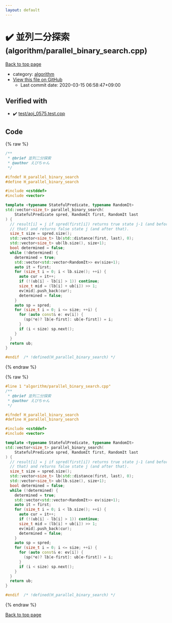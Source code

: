 ```yaml
---
layout: default
---
```


<!-- mathjax config similar to math.stackexchange -->
<script type="text/javascript" async
  src="https://cdnjs.cloudflare.com/ajax/libs/mathjax/2.7.5/MathJax.js?config=TeX-MML-AM_CHTML">
</script>
<script type="text/x-mathjax-config">
  MathJax.Hub.Config({
    TeX: { equationNumbers: { autoNumber: "AMS" }},
    tex2jax: {
      inlineMath: [ ['$','$'] ],
      processEscapes: true
    },
    "HTML-CSS": { matchFontHeight: false },
    displayAlign: "left",
    displayIndent: "2em"
  });
</script>

<script type="text/javascript" src="https://cdnjs.cloudflare.com/ajax/libs/jquery/3.4.1/jquery.min.js"></script>
<script src="https://cdn.jsdelivr.net/npm/jquery-balloon-js@1.1.2/jquery.balloon.min.js" integrity="sha256-ZEYs9VrgAeNuPvs15E39OsyOJaIkXEEt10fzxJ20+2I=" crossorigin="anonymous"></script>
<script type="text/javascript" src="../../assets/js/copy-button.js"></script>
<link rel="stylesheet" href="../../assets/css/copy-button.css" />


# :heavy_check_mark: 並列二分探索 <small>(algorithm/parallel_binary_search.cpp)</small>

<a href="../../index.html">Back to top page</a>

* category: <a href="../../index.html#ed469618898d75b149e5c7c4b6a1c415">algorithm</a>
* <a href="{{ site.github.repository_url }}/blob/master/algorithm/parallel_binary_search.cpp">View this file on GitHub</a>
    - Last commit date: 2020-03-15 06:58:47+09:00




## Verified with

* :heavy_check_mark: <a href="../../verify/test/aoj_0575.test.cpp.html">test/aoj_0575.test.cpp</a>


## Code

<a id="unbundled"></a>
{% raw %}
```cpp
/**
 * @brief 並列二分探索
 * @author えびちゃん
 */

#ifndef H_parallel_binary_search
#define H_parallel_binary_search

#include <cstddef>
#include <vector>

template <typename StatefulPredicate, typename RandomIt>
std::vector<size_t> parallel_binary_search(
    StatefulPredicate spred, RandomIt first, RandomIt last
) {
  // result[i] = j if spred(first[i]) returns true state j-1 (and before
  // that) and returns false state j (and after that).
  size_t size = spred.size();
  std::vector<size_t> lb(std::distance(first, last), 0);
  std::vector<size_t> ub(lb.size(), size+1);
  bool determined = false;
  while (!determined) {
    determined = true;
    std::vector<std::vector<RandomIt>> ev(size+1);
    auto it = first;
    for (size_t i = 0; i < lb.size(); ++i) {
      auto cur = it++;
      if (!(ub[i] - lb[i] > 1)) continue;
      size_t mid = (lb[i] + ub[i]) >> 1;
      ev[mid].push_back(cur);
      determined = false;
    }
    auto sp = spred;
    for (size_t i = 0; i <= size; ++i) {
      for (auto const& e: ev[i]) {
        (sp(*e)? lb[e-first]: ub[e-first]) = i;
      }
      if (i < size) sp.next();
    }
  }
  return ub;
}

#endif  /* !defined(H_parallel_binary_search) */

```
{% endraw %}

<a id="bundled"></a>
{% raw %}
```cpp
#line 1 "algorithm/parallel_binary_search.cpp"
/**
 * @brief 並列二分探索
 * @author えびちゃん
 */

#ifndef H_parallel_binary_search
#define H_parallel_binary_search

#include <cstddef>
#include <vector>

template <typename StatefulPredicate, typename RandomIt>
std::vector<size_t> parallel_binary_search(
    StatefulPredicate spred, RandomIt first, RandomIt last
) {
  // result[i] = j if spred(first[i]) returns true state j-1 (and before
  // that) and returns false state j (and after that).
  size_t size = spred.size();
  std::vector<size_t> lb(std::distance(first, last), 0);
  std::vector<size_t> ub(lb.size(), size+1);
  bool determined = false;
  while (!determined) {
    determined = true;
    std::vector<std::vector<RandomIt>> ev(size+1);
    auto it = first;
    for (size_t i = 0; i < lb.size(); ++i) {
      auto cur = it++;
      if (!(ub[i] - lb[i] > 1)) continue;
      size_t mid = (lb[i] + ub[i]) >> 1;
      ev[mid].push_back(cur);
      determined = false;
    }
    auto sp = spred;
    for (size_t i = 0; i <= size; ++i) {
      for (auto const& e: ev[i]) {
        (sp(*e)? lb[e-first]: ub[e-first]) = i;
      }
      if (i < size) sp.next();
    }
  }
  return ub;
}

#endif  /* !defined(H_parallel_binary_search) */

```
{% endraw %}

<a href="../../index.html">Back to top page</a>

